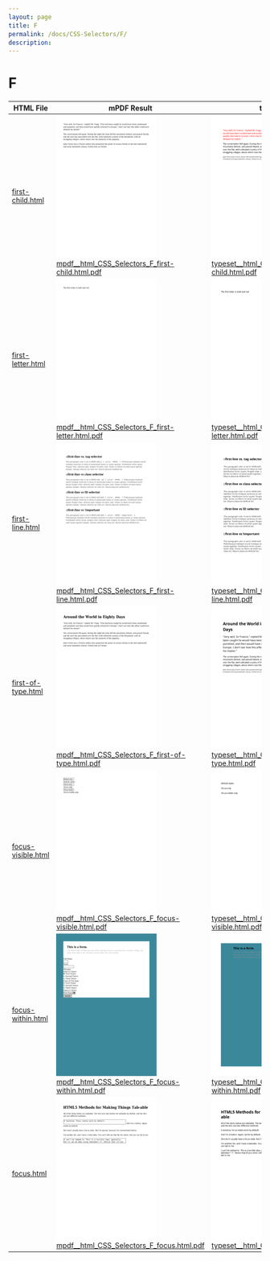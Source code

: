 ```yaml
---
layout: page
title: F
permalink: /docs/CSS-Selectors/F/
description: 
---
```


# F
| HTML File | mPDF Result | typeset.sh Result | PDFreactor Result |
| ------------- | ------------- | ------------- | ------------- |
| [first-child.html](/html/CSS%20Selectors/F/first-child.html) | ![](mpdf__html_CSS_Selectors_F_first-child.html.png) [mpdf__html_CSS_Selectors_F_first-child.html.pdf](mpdf__html_CSS_Selectors_F_first-child.html.pdf) | ![](typeset__html_CSS_Selectors_F_first-child.html.png) [typeset__html_CSS_Selectors_F_first-child.html.pdf](typeset__html_CSS_Selectors_F_first-child.html.pdf) | ![](pdfreactor__html_CSS_Selectors_F_first-child.html.png) [pdfreactor__html_CSS_Selectors_F_first-child.html.pdf](pdfreactor__html_CSS_Selectors_F_first-child.html.pdf) |
| [first-letter.html](/html/CSS%20Selectors/F/first-letter.html) | ![](mpdf__html_CSS_Selectors_F_first-letter.html.png) [mpdf__html_CSS_Selectors_F_first-letter.html.pdf](mpdf__html_CSS_Selectors_F_first-letter.html.pdf) | ![](typeset__html_CSS_Selectors_F_first-letter.html.png) [typeset__html_CSS_Selectors_F_first-letter.html.pdf](typeset__html_CSS_Selectors_F_first-letter.html.pdf) | ![](pdfreactor__html_CSS_Selectors_F_first-letter.html.png) [pdfreactor__html_CSS_Selectors_F_first-letter.html.pdf](pdfreactor__html_CSS_Selectors_F_first-letter.html.pdf) |
| [first-line.html](/html/CSS%20Selectors/F/first-line.html) | ![](mpdf__html_CSS_Selectors_F_first-line.html.png) [mpdf__html_CSS_Selectors_F_first-line.html.pdf](mpdf__html_CSS_Selectors_F_first-line.html.pdf) | ![](typeset__html_CSS_Selectors_F_first-line.html.png) [typeset__html_CSS_Selectors_F_first-line.html.pdf](typeset__html_CSS_Selectors_F_first-line.html.pdf) | ![](pdfreactor__html_CSS_Selectors_F_first-line.html.png) [pdfreactor__html_CSS_Selectors_F_first-line.html.pdf](pdfreactor__html_CSS_Selectors_F_first-line.html.pdf) |
| [first-of-type.html](/html/CSS%20Selectors/F/first-of-type.html) | ![](mpdf__html_CSS_Selectors_F_first-of-type.html.png) [mpdf__html_CSS_Selectors_F_first-of-type.html.pdf](mpdf__html_CSS_Selectors_F_first-of-type.html.pdf) | ![](typeset__html_CSS_Selectors_F_first-of-type.html.png) [typeset__html_CSS_Selectors_F_first-of-type.html.pdf](typeset__html_CSS_Selectors_F_first-of-type.html.pdf) | ![](pdfreactor__html_CSS_Selectors_F_first-of-type.html.png) [pdfreactor__html_CSS_Selectors_F_first-of-type.html.pdf](pdfreactor__html_CSS_Selectors_F_first-of-type.html.pdf) |
| [focus-visible.html](/html/CSS%20Selectors/F/focus-visible.html) | ![](mpdf__html_CSS_Selectors_F_focus-visible.html.png) [mpdf__html_CSS_Selectors_F_focus-visible.html.pdf](mpdf__html_CSS_Selectors_F_focus-visible.html.pdf) | ![](typeset__html_CSS_Selectors_F_focus-visible.html.png) [typeset__html_CSS_Selectors_F_focus-visible.html.pdf](typeset__html_CSS_Selectors_F_focus-visible.html.pdf) | ![](pdfreactor__html_CSS_Selectors_F_focus-visible.html.png) [pdfreactor__html_CSS_Selectors_F_focus-visible.html.pdf](pdfreactor__html_CSS_Selectors_F_focus-visible.html.pdf) |
| [focus-within.html](/html/CSS%20Selectors/F/focus-within.html) | ![](mpdf__html_CSS_Selectors_F_focus-within.html.png) [mpdf__html_CSS_Selectors_F_focus-within.html.pdf](mpdf__html_CSS_Selectors_F_focus-within.html.pdf) | ![](typeset__html_CSS_Selectors_F_focus-within.html.png) [typeset__html_CSS_Selectors_F_focus-within.html.pdf](typeset__html_CSS_Selectors_F_focus-within.html.pdf) | ![](pdfreactor__html_CSS_Selectors_F_focus-within.html.png) [pdfreactor__html_CSS_Selectors_F_focus-within.html.pdf](pdfreactor__html_CSS_Selectors_F_focus-within.html.pdf) |
| [focus.html](/html/CSS%20Selectors/F/focus.html) | ![](mpdf__html_CSS_Selectors_F_focus.html.png) [mpdf__html_CSS_Selectors_F_focus.html.pdf](mpdf__html_CSS_Selectors_F_focus.html.pdf) | ![](typeset__html_CSS_Selectors_F_focus.html.png) [typeset__html_CSS_Selectors_F_focus.html.pdf](typeset__html_CSS_Selectors_F_focus.html.pdf) | ![](pdfreactor__html_CSS_Selectors_F_focus.html.png) [pdfreactor__html_CSS_Selectors_F_focus.html.pdf](pdfreactor__html_CSS_Selectors_F_focus.html.pdf) |
